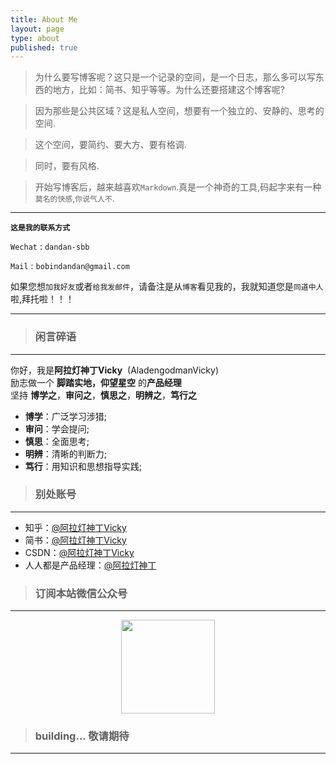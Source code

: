 ```yaml
---
title: About Me
layout: page
type: about
published: true
---
```


> 为什么要写博客呢？这只是一个记录的空间，是一个日志，那么多可以写东西的地方，比如：简书、知乎等等。为什么还要搭建这个博客呢? 

> 因为那些是公共区域？这是私人空间，想要有一个独立的、安静的、思考的空间. 

> 这个空间，要简约、要大方、要有格调. 

> 同时，要有风格. 

> 开始写博客后，越来越喜欢`Markdown`.真是一个神奇的工具,码起字来有一种`莫名的快感`,`你说气人不`.

---

**`这是我的联系方式`**

`Wechat` : `dandan-sbb`

`Mail` : `bobindandan@gmail.com`

如果您想`加我好友`或者`给我发邮件`，请备注是从`博客`看见我的，我就知道您是`同道中人`啦,拜托啦！！！

---

> ### 闲言碎语
---

你好，我是**阿拉灯神丁Vicky**&nbsp;&nbsp;(AladengodmanVicky)  
励志做一个&nbsp;**脚踏实地，仰望星空**&nbsp;的**产品经理**  
坚持 **博学之**，**审问之**，**慎思之**，**明辨之**，**笃行之**  

* **博学**：广泛学习涉猎;
* **审问**：学会提问;
* **慎思**：全面思考;
* **明辨**：清晰的判断力;
* **笃行**：用知识和思想指导实践; 


> ### 别处账号
---

* 知乎：[@阿拉灯神丁Vicky](https://www.zhihu.com/people/AladengodmanVicky/activities)
* 简书：[@阿拉灯神丁Vicky](https://www.jianshu.com/u/d35797a7d500)
* CSDN：[@阿拉灯神丁Vicky](https://blog.csdn.net/weixin_36105362)
* 人人都是产品经理：[@阿拉灯神丁](http://www.woshipm.com/u/681134)


> ### 订阅本站微信公众号
---

<div align="center"><img width="150" height="150" src="https://www.bobinsun.cn/assets/images/WeChat-logo.jpg"/></div>


> ### building... 敬请期待
---
